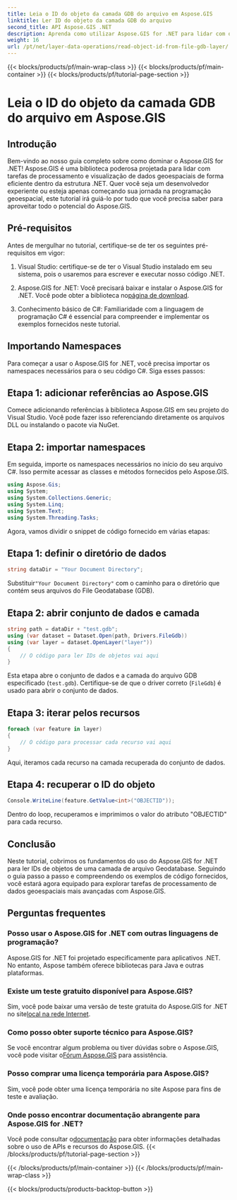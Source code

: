 ```yaml
---
title: Leia o ID do objeto da camada GDB do arquivo em Aspose.GIS
linktitle: Ler ID do objeto da camada GDB do arquivo
second_title: API Aspose.GIS .NET
description: Aprenda como utilizar Aspose.GIS for .NET para lidar com o processamento de dados geoespaciais com eficiência. Tutoriais abrangentes e orientação especializada disponíveis.
weight: 16
url: /pt/net/layer-data-operations/read-object-id-from-file-gdb-layer/
---
```


{{< blocks/products/pf/main-wrap-class >}}
{{< blocks/products/pf/main-container >}}
{{< blocks/products/pf/tutorial-page-section >}}

# Leia o ID do objeto da camada GDB do arquivo em Aspose.GIS

## Introdução
Bem-vindo ao nosso guia completo sobre como dominar o Aspose.GIS for .NET! Aspose.GIS é uma biblioteca poderosa projetada para lidar com tarefas de processamento e visualização de dados geoespaciais de forma eficiente dentro da estrutura .NET. Quer você seja um desenvolvedor experiente ou esteja apenas começando sua jornada na programação geoespacial, este tutorial irá guiá-lo por tudo que você precisa saber para aproveitar todo o potencial do Aspose.GIS.
## Pré-requisitos
Antes de mergulhar no tutorial, certifique-se de ter os seguintes pré-requisitos em vigor:
1. Visual Studio: certifique-se de ter o Visual Studio instalado em seu sistema, pois o usaremos para escrever e executar nosso código .NET.
   
2.  Aspose.GIS for .NET: Você precisará baixar e instalar o Aspose.GIS for .NET. Você pode obter a biblioteca no[página de download](https://releases.aspose.com/gis/net/).
3. Conhecimento básico de C#: Familiaridade com a linguagem de programação C# é essencial para compreender e implementar os exemplos fornecidos neste tutorial.

## Importando Namespaces
Para começar a usar o Aspose.GIS for .NET, você precisa importar os namespaces necessários para o seu código C#. Siga esses passos:
## Etapa 1: adicionar referências ao Aspose.GIS
Comece adicionando referências à biblioteca Aspose.GIS em seu projeto do Visual Studio. Você pode fazer isso referenciando diretamente os arquivos DLL ou instalando o pacote via NuGet.
## Etapa 2: importar namespaces
Em seguida, importe os namespaces necessários no início do seu arquivo C#. Isso permite acessar as classes e métodos fornecidos pelo Aspose.GIS.
```csharp
using Aspose.Gis;
using System;
using System.Collections.Generic;
using System.Linq;
using System.Text;
using System.Threading.Tasks;
```

Agora, vamos dividir o snippet de código fornecido em várias etapas:
## Etapa 1: definir o diretório de dados
```csharp
string dataDir = "Your Document Directory";
```
 Substituir`"Your Document Directory"` com o caminho para o diretório que contém seus arquivos do File Geodatabase (GDB).
## Etapa 2: abrir conjunto de dados e camada
```csharp
string path = dataDir + "test.gdb";
using (var dataset = Dataset.Open(path, Drivers.FileGdb))
using (var layer = dataset.OpenLayer("layer"))
{
    // O código para ler IDs de objetos vai aqui
}
```
Esta etapa abre o conjunto de dados e a camada do arquivo GDB especificado (`test.gdb`). Certifique-se de que o driver correto (`FileGdb`) é usado para abrir o conjunto de dados.
## Etapa 3: iterar pelos recursos
```csharp
foreach (var feature in layer)
{
    // O código para processar cada recurso vai aqui
}
```
Aqui, iteramos cada recurso na camada recuperada do conjunto de dados.
## Etapa 4: recuperar o ID do objeto
```csharp
Console.WriteLine(feature.GetValue<int>("OBJECTID"));
```
Dentro do loop, recuperamos e imprimimos o valor do atributo "OBJECTID" para cada recurso.

## Conclusão
Neste tutorial, cobrimos os fundamentos do uso do Aspose.GIS for .NET para ler IDs de objetos de uma camada de arquivo Geodatabase. Seguindo o guia passo a passo e compreendendo os exemplos de código fornecidos, você estará agora equipado para explorar tarefas de processamento de dados geoespaciais mais avançadas com Aspose.GIS.
## Perguntas frequentes
### Posso usar o Aspose.GIS for .NET com outras linguagens de programação?
Aspose.GIS for .NET foi projetado especificamente para aplicativos .NET. No entanto, Aspose também oferece bibliotecas para Java e outras plataformas.
### Existe um teste gratuito disponível para Aspose.GIS?
Sim, você pode baixar uma versão de teste gratuita do Aspose.GIS for .NET no site[local na rede Internet](https://releases.aspose.com/gis/net/).
### Como posso obter suporte técnico para Aspose.GIS?
Se você encontrar algum problema ou tiver dúvidas sobre o Aspose.GIS, você pode visitar o[Fórum Aspose.GIS](https://forum.aspose.com/c/gis/33) para assistência.
### Posso comprar uma licença temporária para Aspose.GIS?
Sim, você pode obter uma licença temporária no site Aspose para fins de teste e avaliação.
### Onde posso encontrar documentação abrangente para Aspose.GIS for .NET?
 Você pode consultar o[documentação](https://reference.aspose.com/gis/net/) para obter informações detalhadas sobre o uso de APIs e recursos do Aspose.GIS.
{{< /blocks/products/pf/tutorial-page-section >}}

{{< /blocks/products/pf/main-container >}}
{{< /blocks/products/pf/main-wrap-class >}}

{{< blocks/products/products-backtop-button >}}
